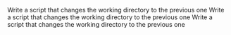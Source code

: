 Write a script that changes the working directory to the previous one
Write a script that changes the working directory to the previous one
Write a script that changes the working directory to the previous one
